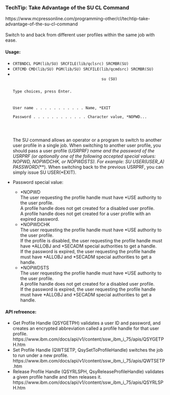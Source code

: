 <h3>TechTip: Take Advantage of the SU CL Command</h3>
https://www.mcpressonline.com/programming-other/cl/techtip-take-advantage-of-the-su-cl-command<br /><br />
Switch to and back from different user profiles within the same job with ease.

<h4>Usage:</h4>
<ul>
  <li><code>CRTBNDCL PGM(lib/SU) SRCFILE(lib/qclsrc) SRCMBR(SU)</code></li>
  <li><code>CRTCMD CMD(lib/SU) PGM(lib/SU) SRCFILE(lib/qcmdsrc) SRCMBR(SU)</code></li>
  <li><code>
                                       su (SU)                                    
                                                                                
 Type choices, press Enter.                                                     
                                                                                
 User name  . . . . . . . . . . .                 Name, *EXIT                   
 Password . . . . . . . . . . . .                 Character value, *NOPWD...    
                                                                                
  </code><br />
 The SU command allows an operator or a program to switch to another user profile in a single job. When switching to another user profile, you should pass a user profile (*USRPRF) name and the password of the USRPRF (or optionally one of the following accepted special values: *NOPWD, *NOPWDCHK, or *NOPWDSTS). For example: SU USER(USER_A) PASSWORD(******). When switching back to the previous USRPRF, you can simply issue SU USER(*EXIT).
  </li>
  <li>Password special value:</li>
  <ul>
    <li>*NOPWD	<br />The user requesting the profile handle must have *USE authority to the user profile.<br />
A profile handle does not get created for a disabled user profile.<br />
A profile handle does not get created for a user profile with an expired password.</li>

<li>*NOPWDCHK	<br />The user requesting the profile handle must have *USE authority to the user profile.<br />
If the profile is disabled, the user requesting the profile handle must have *ALLOBJ and *SECADM special authorities to get a handle.<br />
If the password is expired, the user requesting the profile handle must have *ALLOBJ and *SECADM special authorities to get a handle.</li>

<li>*NOPWDSTS	<br />The user requesting the profile handle must have *USE authority to the user profile.<br />
A profile handle does not get created for a disabled user profile.<br />
If the password is expired, the user requesting the profile handle must have *ALLOBJ and *SECADM special authorities to get a handle.</li>
  </ul>
</ul>

<h4>API refreence:</h4>
<ul>
  <li>Get Profile Handle (QSYGETPH) validates a user ID and password, and creates an encrypted abbreviation called a profile handle for that user profile.<br />https://www.ibm.com/docs/api/v1/content/ssw_ibm_i_75/apis/QSYGETPH.htm</li>
  <li>Set Profile Handle (QWTSETP, QsySetToProfileHandle) switches the job to run under a new profile.<br />https://www.ibm.com/docs/api/v1/content/ssw_ibm_i_75/apis/QWTSETP.htm</li>
  <li>Release Profile Handle (QSYRLSPH, QsyReleaseProfileHandle) validates a given profile handle and then releases it.<br />https://www.ibm.com/docs/api/v1/content/ssw_ibm_i_75/apis/QSYRLSPH.htm</li>
</ul>

